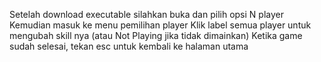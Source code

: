 Setelah download executable silahkan buka dan pilih opsi N player
Kemudian masuk ke menu pemilihan player
Klik label semua player untuk mengubah skill nya (atau Not Playing jika tidak dimainkan)
Ketika game sudah selesai, tekan esc untuk kembali ke halaman utama